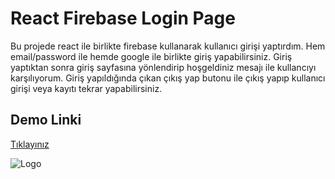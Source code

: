 
# React Firebase Login Page

Bu projede react ile birlikte firebase kullanarak kullanıcı girişi yaptırdım. Hem email/password ile hemde google ile birlikte giriş yapabilirsiniz. Giriş yaptıktan sonra giriş sayfasına yönlendirip hoşgeldiniz mesajı ile kullancıyı karşılıyorum. Giriş yapıldığında çıkan çıkış yap butonu ile çıkış yapıp kullanıcı girişi veya kayıtı tekrar yapabilirsiniz.


## Demo Linki

[Tıklayınız](https://react-firebaseloginpage.netlify.app/)

  
![Logo](https://img001.prntscr.com/file/img001/gGVtOe4TRgaharZyxxh7vg.png)

    